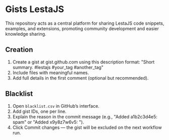 # Gists LestaJS
This repository acts as a central platform for sharing LestaJS code snippets, examples, and extensions, promoting community development and easier knowledge sharing.

## Creation
1. Create a gist at gist.github.com using this description format:
"Short summary. #lestajs #your_tag #another_tag"
2. Include files with meaningful names.
3. Add full details in the first comment (optional but recommended).

## Blacklist
1. Open `blacklist.csv` in GitHub’s interface.
2. Add gist IDs, one per line.
3. Explain the reason in the commit message (e.g., "Added a1b2c3d4e5: spam" or "Added x9y8z7w6v5: ").
4. Click Commit changes — the gist will be excluded on the next workflow run.
